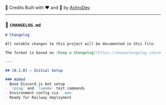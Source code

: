 🧾 Credits
Built with ❤️ and 🍃 by [AchroDev](https://github.com/AchroDev)

---

### 📄 `CHANGELOG.md`

```markdown
# Changelog

All notable changes to this project will be documented in this file.

The format is based on [Keep a Changelog](https://keepachangelog.com/en/1.0.0/).

---

## [0.1.0] – Initial Setup

### Added
- Base Discord.js bot setup
- `!ping` and `!smoke` test commands
- Environment config via `.env`
- Ready for Railway deployment